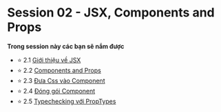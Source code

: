 # Session 02 - JSX, Components and Props

**Trong session này các bạn sẽ nắm được**

- ⭐ 2.1  [Giới thiệu về JSX](2.1.Introducing-JSX.md)
- ⭐ 2.2  [Components and Props](2.2.Components-Props.md)
- ⭐ 2.3  [Đưa Css vào Component](2.3.Add-style-Component.md)
- ⭐ 2.4  [Đóng gói Component](2.4.Encapsulate-a-Component.md)
- ⭐ 2.5  [Typechecking với PropTypes](2.5.PropTypes.md)
